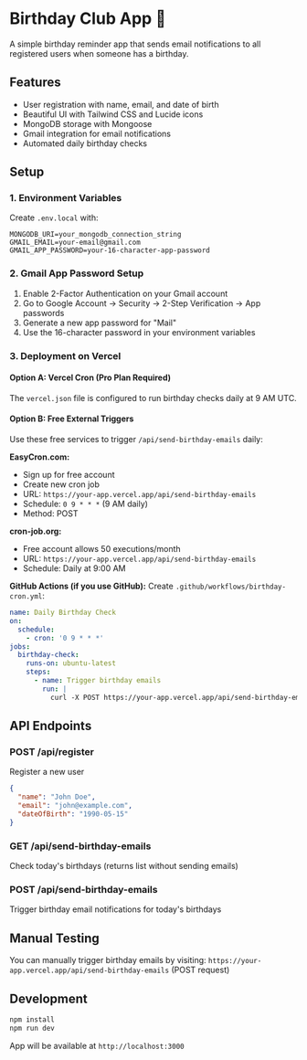 # Birthday Club App 🎂

A simple birthday reminder app that sends email notifications to all registered users when someone has a birthday.

## Features
- User registration with name, email, and date of birth
- Beautiful UI with Tailwind CSS and Lucide icons
- MongoDB storage with Mongoose
- Gmail integration for email notifications
- Automated daily birthday checks

## Setup

### 1. Environment Variables
Create `.env.local` with:
```
MONGODB_URI=your_mongodb_connection_string
GMAIL_EMAIL=your-email@gmail.com
GMAIL_APP_PASSWORD=your-16-character-app-password
```

### 2. Gmail App Password Setup
1. Enable 2-Factor Authentication on your Gmail account
2. Go to Google Account → Security → 2-Step Verification → App passwords
3. Generate a new app password for "Mail"
4. Use the 16-character password in your environment variables

### 3. Deployment on Vercel

#### Option A: Vercel Cron (Pro Plan Required)
The `vercel.json` file is configured to run birthday checks daily at 9 AM UTC.

#### Option B: Free External Triggers
Use these free services to trigger `/api/send-birthday-emails` daily:

**EasyCron.com:**
- Sign up for free account
- Create new cron job
- URL: `https://your-app.vercel.app/api/send-birthday-emails`
- Schedule: `0 9 * * *` (9 AM daily)
- Method: POST

**cron-job.org:**
- Free account allows 50 executions/month
- URL: `https://your-app.vercel.app/api/send-birthday-emails`
- Schedule: Daily at 9:00 AM

**GitHub Actions (if you use GitHub):**
Create `.github/workflows/birthday-cron.yml`:
```yaml
name: Daily Birthday Check
on:
  schedule:
    - cron: '0 9 * * *'
jobs:
  birthday-check:
    runs-on: ubuntu-latest
    steps:
      - name: Trigger birthday emails
        run: |
          curl -X POST https://your-app.vercel.app/api/send-birthday-emails
```

## API Endpoints

### POST /api/register
Register a new user
```json
{
  "name": "John Doe",
  "email": "john@example.com",
  "dateOfBirth": "1990-05-15"
}
```

### GET /api/send-birthday-emails
Check today's birthdays (returns list without sending emails)

### POST /api/send-birthday-emails
Trigger birthday email notifications for today's birthdays

## Manual Testing
You can manually trigger birthday emails by visiting:
`https://your-app.vercel.app/api/send-birthday-emails` (POST request)

## Development
```bash
npm install
npm run dev
```

App will be available at `http://localhost:3000`
